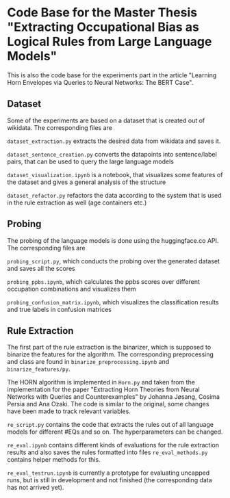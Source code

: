 # Code Base for the Master Thesis "Extracting Occupational Bias as Logical Rules from Large Language Models"

This is also the code base for the experiments part in the article "Learning Horn Envelopes via Queries to Neural
Networks: The BERT Case".

## Dataset
Some of the experiments are based on a dataset that is created out of wikidata. The corresponding files are

``dataset_extraction.py`` extracts the desired data from wikidata and saves it.

``dataset_sentence_creation.py`` converts the datapoints into sentence/label pairs, that can be used to query the large language models

``dataset_visualization.ipynb`` is a notebook, that visualizes some features of the dataset and gives a general analysis of the structure

``dataset_refactor.py`` refactors the data according to the system that is used in the rule extraction as well (age containers etc.)

## Probing
The probing of the language models is done using the huggingface.co API. The corresponding files are

``probing_script.py``, which conducts the probing over the generated dataset and saves all the scores

``probing_ppbs.ipynb``, which calculates the ppbs scores over different occupation combinations and visualizes them

``probing_confusion_matrix.ipynb``, which visualizes the classification results and true labels in confusion matrices

## Rule Extraction
The first part of the rule extraction is the binarizer, which is supposed to binarize the features for the algorithm. The corresponding preprocessing and class are found in ``binarize_preprocessing.ipynb`` and ``binarize_features/py``.

The HORN algorithm is implemented in ``Horn.py`` and taken from the implementation for the paper "Extracting Horn Theories from Neural Networks with Queries and Counterexamples" by Johanna Jøsang, Cosima Persia and Ana Ozaki. The code is similar to the original, some changes have been made to track relevant variables.

``re_script.py`` contains the code that extracts the rules out of all language models for different #EQs and so on. The hyperparameters can be changed.

``re_eval.ipynb`` contains different kinds of evaluations for the rule extraction results and also saves the rules formatted into files ``re_eval_methods.py`` contains helper methods for this. 

``re_eval_testrun.ipynb`` is currently a prototype for evaluating uncapped runs, but is still in development and not finished (the corresponding data has not arrived yet).